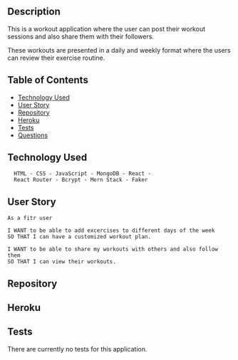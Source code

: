## Description

This is a workout application where the user can post their workout sessions and also share them with their followers.

These workouts are presented in a daily and weekly format where the users can review their exercise routine. 



## Table of Contents

* [Technology Used](#technologyused)
* [User Story](#userstory)
* [Repository](#repository)
* [Heroku](#heroku)
* [Tests](#tests)
* [Questions](#questions)

## Technology Used <a name="technologyused"></a>

```.
  HTML - CSS - JavaScript - MongoDB - React - 
  React Router - Bcrypt - Mern Stack - Faker
```


## User Story <a name="userstory"></a>

```text
As a fitr user

I WANT to be able to add excercises to different days of the week 
SO THAT I can have a customized workout plan.

I WANT to be able to share my workouts with others and also follow them 
SO THAT I can view their workouts.
```

## Repository <a name="repository"></a>


## Heroku <a name="heroku"></a>


## Tests <a name="tests"></a>
There are currently no tests for this application.




